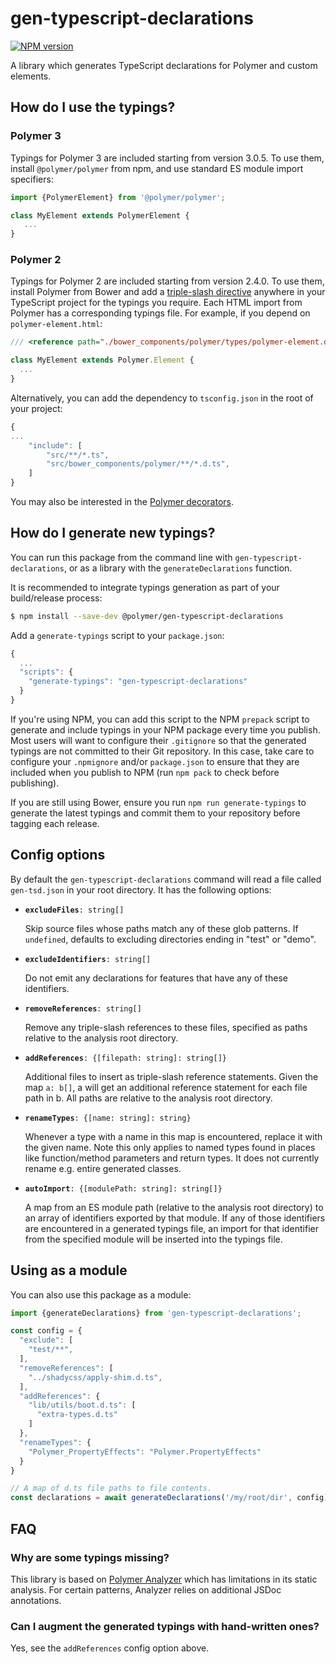 # gen-typescript-declarations

[![NPM version](https://img.shields.io/npm/v/@polymer/gen-typescript-declarations.svg)](https://www.npmjs.com/package/@polymer/gen-typescript-declarations)

A library which generates TypeScript declarations for Polymer and custom
elements.

## How do I use the typings?

### Polymer 3

Typings for Polymer 3 are included starting from version 3.0.5. To use them,
install `@polymer/polymer` from npm, and use standard ES module import
specifiers:

```ts
import {PolymerElement} from '@polymer/polymer';

class MyElement extends PolymerElement {
   ...
}
```

### Polymer 2

Typings for Polymer 2 are included starting from version 2.4.0. To use them,
install Polymer from Bower and add a [triple-slash
directive](https://www.typescriptlang.org/docs/handbook/triple-slash-directives.html)
anywhere in your TypeScript project for the typings you require. Each HTML
import from Polymer has a corresponding typings file. For example, if you depend
on `polymer-element.html`:

```ts
/// <reference path="./bower_components/polymer/types/polymer-element.d.ts" />`

class MyElement extends Polymer.Element {
  ...
}
```

Alternatively, you can add the dependency to `tsconfig.json` in the root of your
project:

```javascript
{
...
	"include": [
		"src/**/*.ts",
		"src/bower_components/polymer/**/*.d.ts",
	]
}
```

You may also be interested in the [Polymer
decorators](https://github.com/Polymer/polymer-decorators).

## How do I generate new typings?

You can run this package from the command line with
`gen-typescript-declarations`, or as a library with the `generateDeclarations`
function.

It is recommended to integrate typings generation as part of your build/release
process:

```sh
$ npm install --save-dev @polymer/gen-typescript-declarations
```

Add a `generate-typings` script to your `package.json`:

```js
{
  ...
  "scripts": {
    "generate-typings": "gen-typescript-declarations"
  }
}
```

If you're using NPM, you can add this script to the NPM `prepack` script to
generate and include typings in your NPM package every time you publish. Most
users will want to configure their `.gitignore` so that the generated typings
are not committed to their Git repository. In this case, take care to configure
your `.npmignore` and/or `package.json`  to ensure that they are included when
you publish to NPM (run `npm pack` to check before publishing).

If you are still using Bower, ensure you run `npm run generate-typings` to
generate the latest typings and commit them to your repository before tagging
each release.

## Config options

By default the `gen-typescript-declarations` command will read a file called
`gen-tsd.json` in your root directory. It has the following options:

* **`excludeFiles`**`: string[]`

  Skip source files whose paths match any of these glob patterns. If
  `undefined`, defaults to excluding directories ending in "test" or "demo".

* **`excludeIdentifiers`**`: string[]`

  Do not emit any declarations for features that have any of these identifiers.

* **`removeReferences`**`: string[]`

  Remove any triple-slash references to these files, specified as paths
  relative to the analysis root directory.

* **`addReferences`**`: {[filepath: string]: string[]}`

  Additional files to insert as triple-slash reference statements. Given the
  map `a: b[]`, a will get an additional reference statement for each file
  path in b. All paths are relative to the analysis root directory.

* **`renameTypes`**`: {[name: string]: string}`

  Whenever a type with a name in this map is encountered, replace it with
  the given name. Note this only applies to named types found in places like
  function/method parameters and return types. It does not currently rename
  e.g. entire generated classes.

* **`autoImport`**`: {[modulePath: string]: string[]}`

  A map from an ES module path (relative to the analysis root directory) to
  an array of identifiers exported by that module. If any of those
  identifiers are encountered in a generated typings file, an import for that
  identifier from the specified module will be inserted into the typings
  file.

## Using as a module

You can also use this package as a module:

```js
import {generateDeclarations} from 'gen-typescript-declarations';

const config = {
  "exclude": [
    "test/**",
  ],
  "removeReferences": [
    "../shadycss/apply-shim.d.ts",
  ],
  "addReferences": {
    "lib/utils/boot.d.ts": [
      "extra-types.d.ts"
    ]
  },
  "renameTypes": {
    "Polymer_PropertyEffects": "Polymer.PropertyEffects"
  }
}

// A map of d.ts file paths to file contents.
const declarations = await generateDeclarations('/my/root/dir', config);
```

## FAQ

### Why are some typings missing?
This library is based on [Polymer
Analyzer](https://github.com/Polymer/polymer-analyzer) which has limitations in
its static analysis. For certain patterns, Analyzer relies on additional JSDoc
annotations.

### Can I augment the generated typings with hand-written ones?
Yes, see the `addReferences` config option above.
